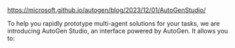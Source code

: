 https://microsoft.github.io/autogen/blog/2023/12/01/AutoGenStudio/


To help you rapidly prototype multi-agent solutions for your tasks, we are introducing AutoGen Studio, an interface powered by AutoGen. It allows you to:


